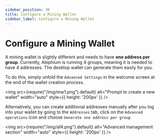 ```yaml
---
sidebar_position: 30
title: Configure a Mining Wallet
sidebar_label: Configure a Mining Wallet
---
```


# Configure a Mining Wallet

A mining wallet is slightly different and needs to have **one address per group**. Currently, Alephium is running 4 groups, meaning it is needed to have 4 addresses. The desktop wallet can generate them easily for you.

To do this, simply unfold the `Advanced Settings` in the welcome screen at the end of the wallet creation process.

<img src={require("/img/mw1.png").default} alt="Prompt to create a new wallet" width="auto" style={{ height: '200px' }} />

Alternatively, you can create additional addresses manually after you log into your wallet by going to the `Addresses` tab, click on the `Advanced operations` icon and choose `Generate one address per group`

<img src={require("/img/af4.png").default} alt="Advanced management section" width="auto" style={{ height: '200px' }} />
